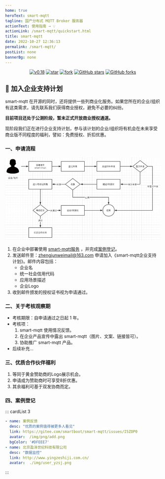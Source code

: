```yaml
---
home: true
heroText: smart-mqtt
tagline: 国产分布式 MQTT Broker 服务器
actionText: 使用指南 → 💡
actionLink: /smart-mqtt/quickstart.html
title: smart-mqtt
date: 2022-10-27 12:36:13
permalink: /smart-mqtt/
postList: none
bannerBg: none
---
```

<p align="center">
  <a href='https://gitee.com/smartboot/smart-mqtt/releases/tag/v0.18' target="_blank"><img src='https://img.shields.io/badge/smart_mqtt-v0.18-orange' alt="v0.18" class="no-zoom"/></a>
  <a href='https://gitee.com/smartboot/smart-mqtt' target="_blank"><img src='https://gitee.com/smartboot/smart-mqtt/badge/star.svg?theme=gvp' alt='star' class="no-zoom"/></a>
  <a href='https://gitee.com/smartboot/smart-mqtt' target="_blank"><img src='https://gitee.com/smartboot/smart-mqtt/badge/fork.svg?theme=gvp' alt='fork' class="no-zoom"/></a>
  <a href="https://github.com/smartboot/smart-mqtt" target="_blank"><img src='https://img.shields.io/github/stars/smartboot/smart-mqtt' alt='GitHub stars' class="no-zoom"></a>
  <a href="https://github.com/smartboot/smart-mqtt" target="_blank"><img src='https://img.shields.io/github/forks/smartboot/smart-mqtt' alt='GitHub forks' class="no-zoom"></a>
</p>

## 🎉 加入企业支持计划
smart-mqtt 在开源的同时，还将提供一些列商业化服务。如果您所在的企业/组织有这类需求，请先联系我们获得商业授权，避免不必要的纠纷。

**目前项目还处于公测阶段，暂未正式开放商业授权通道。**

现阶段我们正在进行企业支持计划，参与该计划的企业/组织将有机会在未来享受商业版不同程度的福利，譬如：免费授权、折扣优惠。

### 一、申请流程
![](./img/img.png)
1. 在企业中部署使用 [smart-mqtt服务](https://gitee.com/smartboot/smart-mqtt/releases) ，并完成[案例登记](https://gitee.com/smartboot/smart-mqtt/issues/I5ZOP0)。
2. 发送邮件至：zhengjunweimail@163.com 申请加入《smart-mqtt企业支持计划》。邮件内容包括：
   - 企业名
   - 统一社会信用代码
   - 应用场景描述
   - 企业Logo
3. 收到邮件颁发的授权证书视为申请通过。

### 二、关于考核观察期
- 考核期限：自申请通过之日起 1 年。
- 考核项：
  1. smart-mqtt 使用情况反馈。
  2. 在企业产品宣传中露出 smart-mqtt（图片、文案、链接皆可）。
  3. 协助推广 smart-mqtt 产品。
- 后续补充...

### 三、优质合作伙伴福利
1. 等同于黄金赞助商的Logo展示机会。
2. 申请成为赞助商时可享受8折优惠。
3. 其余福利可基于双发协商而定。

### 四、案例登记
::: cardList 3
```yaml
- name: 案例反馈
  desc: "优质的案例值得被更多人看见"
  link: https://gitee.com/smartboot/smart-mqtt/issues/I5ZOP0
  avatar:  /img/png/add.png
  bgColor: '#DFEEE7'
- name: 北京盈泽世纪科技有限公司
  desc: "数据监控"
  link: http://www.yingzeshiji.com.cn/
  avatar:  ./img/user_yzsj.png
```
:::